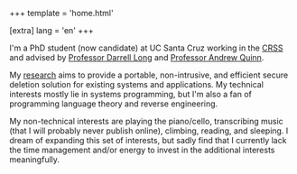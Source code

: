 +++
template = 'home.html'

[extra]
lang = 'en'
+++

I'm a PhD student (now candidate) at UC Santa Cruz working in the
[CRSS](https://crss.us/index.html) and advised by [Professor Darrell
Long](https://darrelllong.github.io) and [Professor Andrew
Quinn](https://arquinn.github.io).

My [research](https://crss.us/person/eugenechou.html) aims to provide a
portable, non-intrusive, and efficient secure deletion solution for existing
systems and applications. My technical interests mostly lie in systems
programming, but I'm also a fan of programming language theory and reverse
engineering.

My non-technical interests are playing the piano/cello, transcribing music (that
I will probably never publish online), climbing, reading, and sleeping. I dream
of expanding this set of interests, but sadly find that I currently lack the
time management and/or energy to invest in the additional interests
meaningfully.

